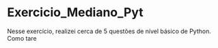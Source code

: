 # Exercicio_Mediano_Pyt
Nesse exercício, realizei cerca de 5 questões de nível básico de Python. Como tare
